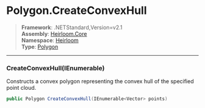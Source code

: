 # Polygon.CreateConvexHull

> **Framework**: .NETStandard,Version=v2.1  
> **Assembly**: [Heirloom.Core][0]  
> **Namespace**: [Heirloom][0]  
> **Type**: [Polygon][1]

--------------------------------------------------------------------------------

### CreateConvexHull(IEnumerable<Vector>)

Constructs a convex polygon representing the convex hull of the specified point cloud.

```cs
public Polygon CreateConvexHull(IEnumerable<Vector> points)
```

[0]: ../Heirloom.Core.md
[1]: Heirloom.Polygon.md
